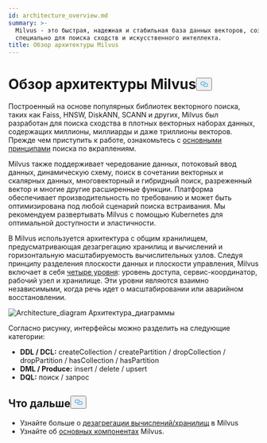 ```yaml
---
id: architecture_overview.md
summary: >-
  Milvus - это быстрая, надежная и стабильная база данных векторов, созданная
  специально для поиска сходств и искусственного интеллекта.
title: Обзор архитектуры Milvus
---
```


<h1 id="Milvus-Architecture-Overview" class="common-anchor-header">Обзор архитектуры Milvus<button data-href="#Milvus-Architecture-Overview" class="anchor-icon" translate="no">
      <svg translate="no"
        aria-hidden="true"
        focusable="false"
        height="20"
        version="1.1"
        viewBox="0 0 16 16"
        width="16"
      >
        <path
          fill="#0092E4"
          fill-rule="evenodd"
          d="M4 9h1v1H4c-1.5 0-3-1.69-3-3.5S2.55 3 4 3h4c1.45 0 3 1.69 3 3.5 0 1.41-.91 2.72-2 3.25V8.59c.58-.45 1-1.27 1-2.09C10 5.22 8.98 4 8 4H4c-.98 0-2 1.22-2 2.5S3 9 4 9zm9-3h-1v1h1c1 0 2 1.22 2 2.5S13.98 12 13 12H9c-.98 0-2-1.22-2-2.5 0-.83.42-1.64 1-2.09V6.25c-1.09.53-2 1.84-2 3.25C6 11.31 7.55 13 9 13h4c1.45 0 3-1.69 3-3.5S14.5 6 13 6z"
        ></path>
      </svg>
    </button></h1><p>Построенный на основе популярных библиотек векторного поиска, таких как Faiss, HNSW, DiskANN, SCANN и других, Milvus был разработан для поиска сходства в плотных векторных наборах данных, содержащих миллионы, миллиарды и даже триллионы векторов. Прежде чем приступить к работе, ознакомьтесь с <a href="/docs/ru/v2.5.x/glossary.md">основными принципами</a> поиска по вкраплениям.</p>
<p>Milvus также поддерживает чередование данных, потоковый ввод данных, динамическую схему, поиск в сочетании векторных и скалярных данных, многовекторный и гибридный поиск, разреженный вектор и многие другие расширенные функции. Платформа обеспечивает производительность по требованию и может быть оптимизирована под любой сценарий поиска встраивания. Мы рекомендуем развертывать Milvus с помощью Kubernetes для оптимальной доступности и эластичности.</p>
<p>В Milvus используется архитектура с общим хранилищем, предусматривающая дезагрегацию хранилищ и вычислений и горизонтальную масштабируемость вычислительных узлов. Следуя принципу разделения плоскости данных и плоскости управления, Milvus включает в себя <a href="/docs/ru/v2.5.x/four_layers.md">четыре уровня</a>: уровень доступа, сервис-координатор, рабочий узел и хранилище. Эти уровни являются взаимно независимыми, когда речь идет о масштабировании или аварийном восстановлении.</p>
<p>
  
   <span class="img-wrapper"> <img translate="no" src="/docs/v2.5.x/assets/milvus_architecture.png" alt="Architecture_diagram" class="doc-image" id="architecture_diagram" />
   </span> <span class="img-wrapper"> <span>Архитектура_диаграммы</span> </span></p>
<p>Согласно рисунку, интерфейсы можно разделить на следующие категории:</p>
<ul>
<li><strong>DDL / DCL:</strong> createCollection / createPartition / dropCollection / dropPartition / hasCollection / hasPartition</li>
<li><strong>DML / Produce:</strong> insert / delete / upsert</li>
<li><strong>DQL:</strong> поиск / запрос</li>
</ul>
<h2 id="Whats-next" class="common-anchor-header">Что дальше<button data-href="#Whats-next" class="anchor-icon" translate="no">
      <svg translate="no"
        aria-hidden="true"
        focusable="false"
        height="20"
        version="1.1"
        viewBox="0 0 16 16"
        width="16"
      >
        <path
          fill="#0092E4"
          fill-rule="evenodd"
          d="M4 9h1v1H4c-1.5 0-3-1.69-3-3.5S2.55 3 4 3h4c1.45 0 3 1.69 3 3.5 0 1.41-.91 2.72-2 3.25V8.59c.58-.45 1-1.27 1-2.09C10 5.22 8.98 4 8 4H4c-.98 0-2 1.22-2 2.5S3 9 4 9zm9-3h-1v1h1c1 0 2 1.22 2 2.5S13.98 12 13 12H9c-.98 0-2-1.22-2-2.5 0-.83.42-1.64 1-2.09V6.25c-1.09.53-2 1.84-2 3.25C6 11.31 7.55 13 9 13h4c1.45 0 3-1.69 3-3.5S14.5 6 13 6z"
        ></path>
      </svg>
    </button></h2><ul>
<li>Узнайте больше о <a href="/docs/ru/v2.5.x/four_layers.md">дезагрегации вычислений/хранилищ</a> в Milvus</li>
<li>Узнайте об <a href="/docs/ru/v2.5.x/main_components.md">основных компонентах</a> Milvus.</li>
</ul>
